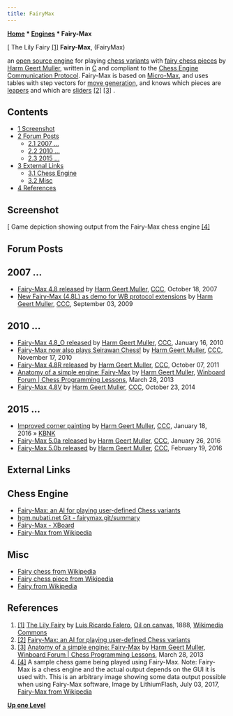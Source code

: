 ```yaml
---
title: FairyMax
---
```

**[Home](Home "Home") * [Engines](Engines "Engines") * Fairy-Max**

\[ The Lily Fairy <a id="cite-note-1" href="#cite-ref-1">[1]</a>
**Fairy-Max**, (FairyMax)

an [open source engine](Category:Open_Source "Category:Open Source") for playing [chess variants](Chess#Variants "Chess") with [fairy chess pieces](https://en.wikipedia.org/wiki/Fairy_chess_piece) by [Harm Geert Muller](Harm_Geert_Muller "Harm Geert Muller"), written in [C](C "C") and compliant to the [Chess Engine Communication Protocol](Chess_Engine_Communication_Protocol "Chess Engine Communication Protocol"). Fairy-Max is based on [Micro-Max](Micro-Max "Micro-Max"), and uses tables with step vectors for [move generation](Move_Generation "Move Generation"), and knows which pieces are [leapers](https://en.wikipedia.org/wiki/Fairy_chess_piece#Leapers) and which are [sliders](Sliding_Pieces "Sliding Pieces") <a id="cite-note-2" href="#cite-ref-2">[2]</a> <a id="cite-note-3" href="#cite-ref-3">[3]</a> .

## Contents

- [1 Screenshot](#screenshot)
- [2 Forum Posts](#forum-posts)
  - [2.1 2007 ...](#2007-...)
  - [2.2 2010 ...](#2010-...)
  - [2.3 2015 ...](#2015-...)
- [3 External Links](#external-links)
  - [3.1 Chess Engine](#chess-engine)
  - [3.2 Misc](#misc)
- [4 References](#references)

## Screenshot

\[
Game depiction showing output from the Fairy-Max chess engine <a id="cite-note-4" href="#cite-ref-4">[4]</a>

## Forum Posts

## 2007 ...

- [Fairy-Max 4.8 released](http://www.talkchess.com/forum/viewtopic.php?t=17213) by [Harm Geert Muller](Harm_Geert_Muller "Harm Geert Muller"), [CCC](CCC "CCC"), October 18, 2007
- [New Fairy-Max (4.8L) as demo for WB protocol extensions](http://www.talkchess.com/forum/viewtopic.php?t=29644) by [Harm Geert Muller](Harm_Geert_Muller "Harm Geert Muller"), [CCC](CCC "CCC"), September 03, 2009

## 2010 ...

- [Fairy-Max 4.8_O released](http://www.talkchess.com/forum/viewtopic.php?t=31768) by [Harm Geert Muller](Harm_Geert_Muller "Harm Geert Muller"), [CCC](CCC "CCC"), January 16, 2010
- [Fairy-Max now also plays Seirawan Chess!](http://www.talkchess.com/forum/viewtopic.php?t=36742) by [Harm Geert Muller](Harm_Geert_Muller "Harm Geert Muller"), [CCC](CCC "CCC"), November 17, 2010
- [Fairy-Max 4.8R released](http://www.talkchess.com/forum/viewtopic.php?t=40667) by [Harm Geert Muller](Harm_Geert_Muller "Harm Geert Muller"), [CCC](CCC "CCC"), October 07, 2011
- [Anatomy of a simple engine: Fairy-Max](http://www.open-aurec.com/wbforum/viewtopic.php?f=24&t=52775) by [Harm Geert Muller](Harm_Geert_Muller "Harm Geert Muller"), [Winboard Forum | Chess Programming Lessons](Computer_Chess_Forums "Computer Chess Forums"), March 28, 2013
- [Fairy-Max 4.8V](http://www.talkchess.com/forum/viewtopic.php?t=54122) by [Harm Geert Muller](Harm_Geert_Muller "Harm Geert Muller"), [CCC](CCC "CCC"), October 23, 2014

## 2015 ...

- [Improved corner painting](http://www.talkchess.com/forum/viewtopic.php?t=58965) by [Harm Geert Muller](Harm_Geert_Muller "Harm Geert Muller"), [CCC](CCC "CCC"), January 18, 2016 » [KBNK](KBNK_Endgame "KBNK Endgame")
- [Fairy-Max 5.0a released](http://www.talkchess.com/forum/viewtopic.php?t=59059) by [Harm Geert Muller](Harm_Geert_Muller "Harm Geert Muller"), [CCC](CCC "CCC"), January 26, 2016
- [Fairy-Max 5.0b released](http://www.talkchess.com/forum/viewtopic.php?t=59309) by [Harm Geert Muller](Harm_Geert_Muller "Harm Geert Muller"), [CCC](CCC "CCC"), February 19, 2016

## External Links

## Chess Engine

- [Fairy-Max: an AI for playing user-defined Chess variants](http://home.hccnet.nl/h.g.muller/CVfairy.html)
- [hgm.nubati.net Git - fairymax.git/summary](http://hgm.nubati.net/cgi-bin/gitweb.cgi?p=fairymax.git;a=summary)
- [Fairy-Max - XBoard](http://www.gnu.org/software/xboard/manual/html_node/Fairy_002dMax.html#Fairy_002dMax)
- [Fairy-Max from Wikipedia](https://en.wikipedia.org/wiki/Fairy-Max)

## Misc

- [Fairy chess from Wikipedia](https://en.wikipedia.org/wiki/Fairy_chess)
- [Fairy chess piece from Wikipedia](https://en.wikipedia.org/wiki/Fairy_chess_piece)
- [Fairy from Wikipedia](https://en.wikipedia.org/wiki/Fairy)

## References

1. <a id="cite-ref-1" href="#cite-note-1">[1]</a> [The Lily Fairy](https://commons.wikimedia.org/wiki/File:Falero_Luis_Ricardo_Lily_Fairy_1888.jpg) by [Luis Ricardo Falero](Category:Luis_Ricardo_Falero "Category:Luis Ricardo Falero"), [Oil on canvas](https://en.wikipedia.org/wiki/Oil_painting), 1888, [Wikimedia Commons](https://en.wikipedia.org/wiki/Wikimedia_Commons)
1. <a id="cite-ref-2" href="#cite-note-2">[2]</a> [Fairy-Max: an AI for playing user-defined Chess variants](http://home.hccnet.nl/h.g.muller/CVfairy.html)
1. <a id="cite-ref-3" href="#cite-note-3">[3]</a> [Anatomy of a simple engine: Fairy-Max](http://www.open-aurec.com/wbforum/viewtopic.php?f=24&t=52775) by [Harm Geert Muller](Harm_Geert_Muller "Harm Geert Muller"), [Winboard Forum | Chess Programming Lessons](Computer_Chess_Forums "Computer Chess Forums"), March 28, 2013
1. <a id="cite-ref-4" href="#cite-note-4">[4]</a> A sample chess game being played using Fairy-Max. Note: Fairy-Max is a chess engine and the actual output depends on the GUI it is used with. This is an arbitrary image showing some data output possible when using Fairy-Max software, Image by LithiumFlash, July 03, 2017, [Fairy-Max from Wikipedia](https://en.wikipedia.org/wiki/Fairy-Max)

**[Up one Level](Engines "Engines")**

